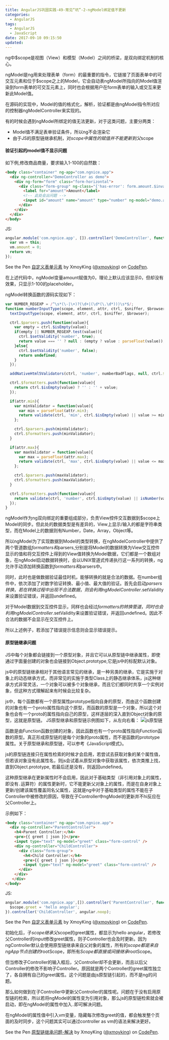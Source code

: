 ```yaml
---
title: AngularJS巩固实践-49-常见“坑”-2-ngModel绑定值不更新
categories:
  - AngularJS
tags:
  - AngularJS
  - JavaScript
date: 2017-09-10 09:15:50
updated:
---
```


ng中$scope是视图（View）和模型（Model）之间的桥梁，是双向绑定机制的核心。

ngModel是ng用来处理表单（form）的最重要的指令，它链接了页面表单中的可交互元素和位于$scope之上的Model，它会自动表ngModel所指向的Model值渲染到form表单的可交互元素上，同时也会根据用户在form表单的输入或交互来更新此Model值。

在源码的实现中，Model的值的格式化，解析，验证都是由ngModel指令所对应的控制器ngModelController来实现的。

有的时候会遇到ngModel所绑定的值无法更新，对于这类问题，主要分两类：
- Model值不满足表单验证条件，所以ng不会渲染它
- 由于JS的原型链继承机制，对$scope中属性的赋值并不能更新到父$scope

#### 验证引起的model值不显示问题
如下例,修改商品商量，要求输入1-100的自然数：
```html
<body class="container" ng-app="com.ngnice.app">
  <div ng-controller="DemoController as demo">
    <div ng-form="form" class="form-horizontal">
      <div class="form-group" ng-class="{'has-error': form.amount.$invalid}">
        <label for="amount">Amount</label>
        <!-- 此处会出问题 -->
        <input id="amount" name="amount" type="number" ng-model="demo.amount" class="form-control" placeholder="1 - 100" min="1" max="100"/>
      </div>
    </div>
  </div>
</body>
```
JS:
```js
angular.module('com.ngnice.app', []).controller('DemoController', function(){
  var vm = this;
  vm.amount = 0;
  return vm;
});
```

<p data-height="265" data-theme-id="0" data-slug-hash="EwZQeG" data-default-tab="html,result" data-user="xmoyking" data-embed-version="2" data-pen-title="自定义表单元素" class="codepen">See the Pen <a href="https://codepen.io/xmoyking/pen/EwZQeG/">自定义表单元素</a> by XmoyKing (<a href="https://codepen.io/xmoyking">@xmoyking</a>) on <a href="https://codepen.io">CodePen</a>.</p>
<script async src="https://production-assets.codepen.io/assets/embed/ei.js"></script>

在上述代码中，ngModel变量amount赋值为0，理论上默认应该显示0，但却没有效果，只显示1-100的placeholder。

ngModel转换函数的源码实现如下：
```js
var NUMBER_REGEXP = /^\s*(\-|\+)?(\d+|(\d*(\.\d*)))\s*$/;
function numberInputType(scope, element, attr, ctrl, $sniffer, $browser){
  textInputType(scope, element, attr, ctrl, $sniffer, $browser);

  ctrl.$parsers.push(function(value){
    var empty = ctrl.$isEmpty(value);
    if(empty || NUMBER_REGEXP.test(value)){
      ctrl.$setValidity('number', true);
      return value === '' ? null : (empty ? value : parseFloat(value));
    }else{
      ctrl.$setValidity('number', false);
      return undefined;
    }
  });

  addNativeHtml5Validators(ctrl, 'number', numberBadFlags, null, ctrl.$$validityState);

  ctrl.$formatters.push(function(value){
    return ctrl.$isEmpty(value) ? '' : '' + value;
  });

  if(attr.min){
    var minValidator = function(value){
      var min = parseFloat(attr.min);
      return validate(ctrl, 'min', ctrl.$isEmpty(value) || value >= min, value);
    };

    ctrl.$parsers.push(minValidator);
    ctrl.$formatters.push(minValidator);
  }

  if(attr.max){
    var maxValidator = function(value){
      var max = parseFloat(attr.max);
      return validate(ctrl, 'max', ctrl.$isEmpty(value) || value <= max, value);
    };

    ctrl.$parsers.push(maxValidator);
    ctrl.$formatters.push(maxValidator);
  }

  ctrl.$formatters.push(function(value){
    return validate(ctrl, 'number', ctrl.$isEmpty(value) || isNumber(value), value);
  });
}
```
ngModel作为ng双向绑定的重要组成部分，负责View控件交互数据到$scope上Model的同步。但此处的数据类型是有差异的，View上显示/输入的都是字符串类型，而在Model上的数据则有Number，Date，Array，Object等。

所以ngModel为了实现数据到Model的类型转换，在ngModelController中提供了两个管道数组$formatters和$parsers,分别是将Model的数据转换为View交互控件显示的值和将交互控件上得到的View值转换为Model数据，它们都是一个数组对象，在ngModel启动数据转换时，会以UNIX管道式传递执行这一系列的转换，ng允许手动添加转换函数到$formatters和$parsers中。

同时，此时也是做数据验证最佳时机，能够转换的就是合法的数据。在number组件中，依次添加了对数字验证转换、最小值、最大值的验证。首先会启动$parsers转换，若在转换过程中出现不合法数据，则会利用ngModelController.$setValidity来设置验证错误，并返回undefined。

对于Model数据到交互控件显示，同样也会经过$formatters的转换管道，同时也会利用ngModelController.$setValidity来设置验证错误，并返回undefined。因此不合法的数据不会显示在交互控件上。

所以上述例子，若添加了错误提示信息则会显示错误提示。

#### 原型链继承问题
JS中每个对象都会链接到一个原型对象，并且它可以从原型链中继承属性，即使通过字面量创建的对象也会链接到Object.prototype,它是js中的标配默认对象。

js中的原型链继承相对于其他语言常见的继承，是一种另类的继承，它是实施于对象上的动态继承方式，而非常见的实施于类型Class上的静态继承体系，js这种继承方式非常灵活，一个对象可以被多个对象继承，而且它们都同时共享一个实例对象，但这种方式理解起来有时候会比较复杂。

js中，每个函数都有一个原型属性prototype指向自身的原型，而由这个函数创建的对象也有一个proto属性指向这个原型，而函数的原型是一个对象，所以这个对象也会有一个proto的属性指向自己的原型，这样逐层的深入直到Object对象的原型，这就是原型链。 JS原型继承和原型链示例图如下，从左向右看：
![js原型链](1.png)

函数是由Function函数创建的对象，因此函数也有一个proto属性指向Function函数的原型。真正形成原型链的是每个对象的proto属性，而不是函数的prototype属性。关于原型继承和原型链，可以参考《JavaScript模式》。

js的原型链连接只在属性检索的时候才会启用，若尝试去获取对象的某个属性值，但若该对象没有此属性名，则js会试着从原型对象中获取该属性，依次类推上找，直到Object.prototype, 若最后还是没有，则返回undefined。

这种原型继承在更新属性时不会启用，因此对于基础类型（非引用对象上的属性，即没有`.`运算符）的属性更新时，它不能更新父对象上的属性，而是在自身对象上更新/创建该属性覆盖同名父属性，这就是ng中对于基础类型的属性不能在子Controller中被修改的原因，导致在子Controller中ngModel的更新并不hi反应在父Controller上。

示例如下：
```html
<body class="container" ng-app="com.ngnice.app">
  <div ng-controller="ParentController">
    <h4>Parent Controller:</h4>
    <pre>{{ greet | json }}</pre>
    <input type="text" ng-model="greet" class="form-control" />
    <div ng-controller="ChildController">
      <div class="form-group">
        <h4>Child Controller:</h4>
        <pre>{{ greet | json }}</pre>
        <input type="text" ng-model="greet" class="form-control" />
      </div>
    </div>
   </div>
</body>
```
JS:
```js
angular.module('com.ngnice.app',[]).controller('ParentController', function($scope){
  $scope.greet = 'hello angular';
}).controller('ChildController', angular.noop);
```

<p data-height="265" data-theme-id="0" data-slug-hash="vegVpB" data-default-tab="html,result" data-user="xmoyking" data-embed-version="2" data-pen-title="自定义表单元素" class="codepen">See the Pen <a href="https://codepen.io/xmoyking/pen/vegVpB/">自定义表单元素</a> by XmoyKing (<a href="https://codepen.io/xmoyking">@xmoyking</a>) on <a href="https://codepen.io">CodePen</a>.</p>
<script async src="https://production-assets.codepen.io/assets/embed/ei.js"></script>

初始化后，子$scope继承父$scope的greet属性，都显示为hello angular，若修改父Controller的input修改greet属性，则子Controller也会及时更新。因为ngController默认会使用原型链继承来自父对象的属性，所有的$scope都是来自ngApp节点创建的$rootScope，即所有$Scope都直接或间接继承$rootScope。

但当修改子Controller的输入框后，父Controller却不会更新，而且以后父Controller的修改不影响子Controller。原因就是两个Controller的greet属性独立了，各自拥有自己的greet属性。这个问题是由js原型链引起的，而不是ng的问题。

那么如何做到在子Controller中更新父Controller的属性呢。问题在于没有启用原型链的检索，所以若将ngModel的属性变为引用对象，那么js的原型链检索就会被启动，即在ngModel的属性中加入`.`即可解决问题。

在ngModel的属性值中引入vm变量，隐藏每次修改greet的值，都会触发整个页面的及时同步，这个问题其实可以通过controller as vm的语法来解决更好。

<p data-height="265" data-theme-id="0" data-slug-hash="GMrwpr" data-default-tab="html,result" data-user="xmoyking" data-embed-version="2" data-pen-title="原型链继承问题-解决" class="codepen">See the Pen <a href="https://codepen.io/xmoyking/pen/GMrwpr/">原型链继承问题-解决</a> by XmoyKing (<a href="https://codepen.io/xmoyking">@xmoyking</a>) on <a href="https://codepen.io">CodePen</a>.</p>
<script async src="https://production-assets.codepen.io/assets/embed/ei.js"></script>
